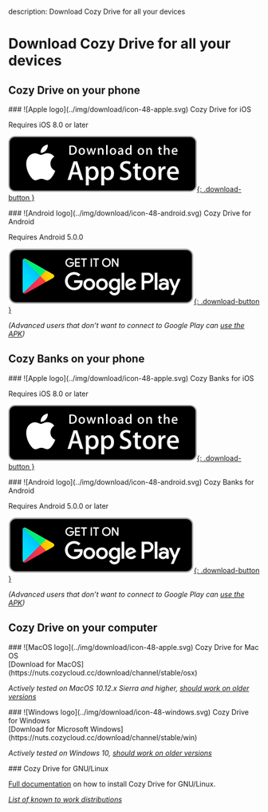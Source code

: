 description: Download Cozy Drive for all your devices


# Download Cozy Drive for all your devices

## Cozy Drive on your phone

<div class="download-block" markdown="1">
### ![Apple logo](../img/download/icon-48-apple.svg) Cozy Drive for iOS

Requires iOS 8.0 or later

[![Download on the Apple store](../img/download/download-button_apple.svg){: .download-button }](https://itunes.apple.com/fr/app/cozy-drive/id1224102389?mt=8)
</div>

<div class="download-block" markdown="1">
### ![Android logo](../img/download/icon-48-android.svg) Cozy Drive for Android

Requires Android 5.0.0

[![Get it on Google Play](../img/download/download-button_android.png){: .download-button }](https://play.google.com/store/apps/details?id=io.cozy.drive.mobile)

_(Advanced users that don’t want to connect to Google Play can [use the APK](https://github.com/cozy/cozy-drive/releases))_
</div>


## Cozy Banks on your phone

<div class="download-block" markdown="1">
### ![Apple logo](../img/download/icon-48-apple.svg) Cozy Banks for iOS

Requires iOS 8.0 or later

[![Download on the Apple store](../img/download/download-button_apple.svg){: .download-button }](https://itunes.apple.com/us/app/cozy-banks/id1349814380?mt=8)
</div>

<div class="download-block" markdown="1">
### ![Android logo](../img/download/icon-48-android.svg) Cozy Banks for Android

Requires Android 5.0.0 or later

[![Get it on Google Play](../img/download/download-button_android.png){: .download-button }](https://play.google.com/store/apps/details?id=io.cozy.banks.mobile)

_(Advanced users that don’t want to connect to Google Play can [use the APK](https://github.com/cozy/cozy-banks/releases))_
</div>

## Cozy Drive on your computer

<div class="download-block" markdown="1">
### ![MacOS logo](../img/download/icon-48-apple.svg) Cozy Drive for Mac OS

<div class="download-link" markdown="1">
[Download for MacOS](https://nuts.cozycloud.cc/download/channel/stable/osx)
</div>

_Actively tested on MacOS 10.12.x Sierra and higher, [should work on older versions](https://cozy-labs.github.io/cozy-desktop/doc/usage/macos#supported-versions)_

</div>


<div class="download-block" markdown="1">
### ![Windows logo](../img/download/icon-48-windows.svg) Cozy Drive for Windows

<div class="download-link" markdown="1">
[Download for Microsoft Windows](https://nuts.cozycloud.cc/download/channel/stable/win)
</div>

_Actively tested on Windows 10, [should work on older versions](https://cozy-labs.github.io/cozy-desktop/doc/usage/macos#supported-versions)_

</div>


<div class="download-block" markdown="1">
### Cozy Drive for GNU/Linux

[Full documentation](../sync/linux) on how to install Cozy Drive for GNU/Linux.

_[List of known to work distributions](https://cozy-labs.github.io/cozy-desktop/doc/usage/linux#supported-distributions)_

</div>


